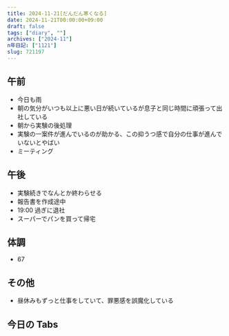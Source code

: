 ```yaml
---
title: 2024-11-21[だんだん寒くなる]
date: 2024-11-21T00:00:00+09:00
draft: false
tags: ["diary", ""]
archives: ["2024-11"]
n年日記: ["1121"]
slug: 721197
---
```


## 午前

- 今日も雨
- 朝の気分がいつも以上に悪い日が続いているが息子と同じ時間に頑張って出社している
- 朝から実験の後処理
- 実験の一案件が進んでいるのが助かる、この抑うつ感で自分の仕事が進んでいないとやばい
- ミーティング

## 午後

- 実験続きでなんとか終わらせる
- 報告書を作成途中
- 19:00 過ぎに退社
- スーパーでパンを買って帰宅

## 体調

- 67

## その他

- 昼休みもずっと仕事をしていて、罪悪感を誤魔化している

## 今日の Tabs
